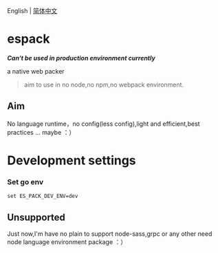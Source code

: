 English | [简体中文](./README.zh-CN.md)

# espack

**_Can‘t be used in  production environment currently_**

a native web packer

> aim to use in no node,no npm,no webpack environment.

## Aim

No language runtime，no config(less config),light and efficient,best practices ... maybe ：）

# Development settings

### Set go env

```env
set ES_PACK_DEV_ENV=dev
```

## Unsupported

Just now,I'm have no plain to support node-sass,grpc or any other need node language environment package ：）